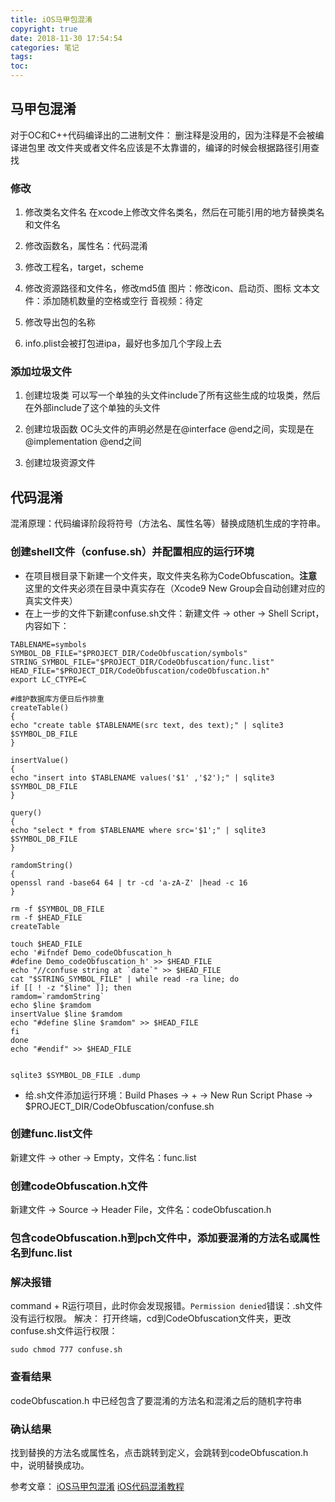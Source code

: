 ```yaml
---
title: iOS马甲包混淆
copyright: true
date: 2018-11-30 17:54:54
categories: 笔记
tags: 
toc:
---
```


## 马甲包混淆
对于OC和C++代码编译出的二进制文件：
删注释是没用的，因为注释是不会被编译进包里
改文件夹或者文件名应该是不太靠谱的，编译的时候会根据路径引用查找
<!--more-->

### 修改
1. 修改类名文件名
在xcode上修改文件名类名，然后在可能引用的地方替换类名和文件名

2. 修改函数名，属性名：代码混淆

3. 修改工程名，target，scheme

4. 修改资源路径和文件名，修改md5值
图片：修改icon、启动页、图标
文本文件：添加随机数量的空格或空行
音视频：待定

5. 修改导出包的名称

6. info.plist会被打包进ipa，最好也多加几个字段上去

### 添加垃圾文件
1. 创建垃圾类
可以写一个单独的头文件include了所有这些生成的垃圾类，然后在外部include了这个单独的头文件

2. 创建垃圾函数
OC头文件的声明必然是在@interface @end之间，实现是在@implementation @end之间

3. 创建垃圾资源文件

## 代码混淆
混淆原理：代码编译阶段将符号（方法名、属性名等）替换成随机生成的字符串。

### 创建shell文件（confuse.sh）并配置相应的运行环境
* 在项目根目录下新建一个文件夹，取文件夹名称为CodeObfuscation。**注意** 这里的文件夹必须在目录中真实存在（Xcode9 New Group会自动创建对应的真实文件夹）
* 在上一步的文件下新建confuse.sh文件：新建文件 -> other -> Shell Script，内容如下：
```
TABLENAME=symbols
SYMBOL_DB_FILE="$PROJECT_DIR/CodeObfuscation/symbols"
STRING_SYMBOL_FILE="$PROJECT_DIR/CodeObfuscation/func.list"
HEAD_FILE="$PROJECT_DIR/CodeObfuscation/codeObfuscation.h"
export LC_CTYPE=C

#维护数据库方便日后作排重
createTable()
{
echo "create table $TABLENAME(src text, des text);" | sqlite3 $SYMBOL_DB_FILE
}

insertValue()
{
echo "insert into $TABLENAME values('$1' ,'$2');" | sqlite3 $SYMBOL_DB_FILE
}

query()
{
echo "select * from $TABLENAME where src='$1';" | sqlite3 $SYMBOL_DB_FILE
}

ramdomString()
{
openssl rand -base64 64 | tr -cd 'a-zA-Z' |head -c 16
}

rm -f $SYMBOL_DB_FILE
rm -f $HEAD_FILE
createTable

touch $HEAD_FILE
echo '#ifndef Demo_codeObfuscation_h
#define Demo_codeObfuscation_h' >> $HEAD_FILE
echo "//confuse string at `date`" >> $HEAD_FILE
cat "$STRING_SYMBOL_FILE" | while read -ra line; do
if [[ ! -z "$line" ]]; then
ramdom=`ramdomString`
echo $line $ramdom
insertValue $line $ramdom
echo "#define $line $ramdom" >> $HEAD_FILE
fi
done
echo "#endif" >> $HEAD_FILE


sqlite3 $SYMBOL_DB_FILE .dump
```
* 给.sh文件添加运行环境：Build Phases -> + -> New Run Script Phase -> $PROJECT_DIR/CodeObfuscation/confuse.sh

### 创建func.list文件
新建文件 -> other -> Empty，文件名：func.list

### 创建codeObfuscation.h文件
新建文件 -> Source -> Header File，文件名：codeObfuscation.h

### 包含codeObfuscation.h到pch文件中，添加要混淆的方法名或属性名到func.list

### 解决报错
command + R运行项目，此时你会发现报错。`Permission denied`错误：.sh文件没有运行权限。
解决：
打开终端，cd到CodeObfuscation文件夹，更改confuse.sh文件运行权限：
```
sudo chmod 777 confuse.sh
```

### 查看结果
codeObfuscation.h 中已经包含了要混淆的方法名和混淆之后的随机字符串

### 确认结果
找到替换的方法名或属性名，点击跳转到定义，会跳转到codeObfuscation.h中，说明替换成功。

参考文章：
[iOS马甲包混淆](https://blog.csdn.net/lyzz0612/article/details/80390362)
[iOS代码混淆教程](https://www.jianshu.com/p/66bb2d45b3c2)

